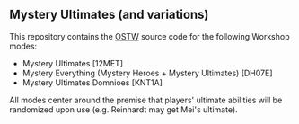 ## Mystery Ultimates (and variations)
This repository contains the [OSTW](https://github.com/ItsDeltin/Overwatch-Script-To-Workshop) source code for the following Workshop modes:
- Mystery Ultimates [12MET]
- Mystery Everything (Mystery Heroes + Mystery Ultimates) [DH07E]
- Mystery Ultimates Domnioes [KNT1A]

All modes center around the premise that players' ultimate abilities will be randomized upon use (e.g. Reinhardt may get Mei's ultimate).
